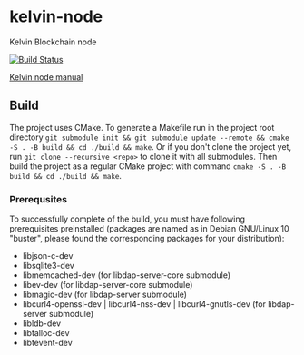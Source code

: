 # kelvin-node
Kelvin Blockchain node

[![Build Status](https://travis-ci.com/osetrovich/kelvin-node-ci.svg?branch=master)](https://travis-ci.com/osetrovich/kelvin-node-ci)

[Kelvin node manual](https://github.com/cellframe/kelvin-node/wiki/Kelvin-Node)

## Build

The project uses CMake. To generate a Makefile run in the project root directory `git submodule init && git submodule update --remote && cmake -S . -B build && cd ./build && make`.
Or if you don't clone the project yet, run `git clone --recursive <repo>` to clone it with all submodules. Then build the project as a regular CMake project with command `cmake -S . -B build && cd ./build && make`.

### Prerequsites

To successfully complete of the build, you must have following prerequisites preinstalled (packages are named as in Debian GNU/Linux 10 "buster", please found the corresponding packages for your distribution):

* libjson-c-dev
* libsqlite3-dev
* libmemcached-dev (for libdap-server-core submodule)
* libev-dev (for libdap-server-core submodule)
* libmagic-dev (for libdap-server submodule)
* libcurl4-openssl-dev | libcurl4-nss-dev | libcurl4-gnutls-dev (for libdap-server submodule)
* libldb-dev
* libtalloc-dev
* libtevent-dev
